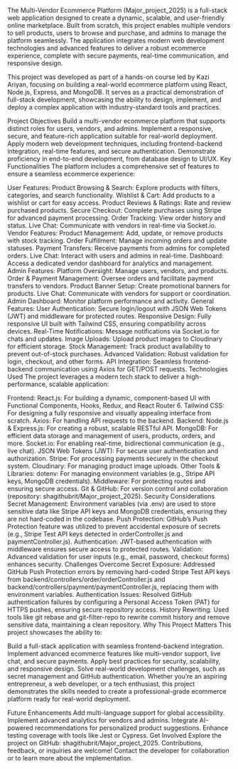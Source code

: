 The Multi-Vendor Ecommerce Platform (Major_project_2025) is a full-stack web application designed to create a dynamic, scalable, and user-friendly online marketplace. Built from scratch, this project enables multiple vendors to sell products, users to browse and purchase, and admins to manage the platform seamlessly. The application integrates modern web development technologies and advanced features to deliver a robust ecommerce experience, complete with secure payments, real-time communication, and responsive design.

This project was developed as part of a hands-on course led by Kazi Ariyan, focusing on building a real-world ecommerce platform using React, Node.js, Express, and MongoDB. It serves as a practical demonstration of full-stack development, showcasing the ability to design, implement, and deploy a complex application with industry-standard tools and practices.

Project Objectives
Build a multi-vendor ecommerce platform that supports distinct roles for users, vendors, and admins.
Implement a responsive, secure, and feature-rich application suitable for real-world deployment.
Apply modern web development techniques, including frontend-backend integration, real-time features, and secure authentication.
Demonstrate proficiency in end-to-end development, from database design to UI/UX.
Key Functionalities
The platform includes a comprehensive set of features to ensure a seamless ecommerce experience:

User Features:
Product Browsing & Search: Explore products with filters, categories, and search functionality.
Wishlist & Cart: Add products to a wishlist or cart for easy access.
Product Reviews & Ratings: Rate and review purchased products.
Secure Checkout: Complete purchases using Stripe for advanced payment processing.
Order Tracking: View order history and status.
Live Chat: Communicate with vendors in real-time via Socket.io.
Vendor Features:
Product Management: Add, update, or remove products with stock tracking.
Order Fulfillment: Manage incoming orders and update statuses.
Payment Transfers: Receive payments from admins for completed orders.
Live Chat: Interact with users and admins in real-time.
Dashboard: Access a dedicated vendor dashboard for analytics and management.
Admin Features:
Platform Oversight: Manage users, vendors, and products.
Order & Payment Management: Oversee orders and facilitate payment transfers to vendors.
Product Banner Setup: Create promotional banners for products.
Live Chat: Communicate with vendors for support or coordination.
Admin Dashboard: Monitor platform performance and activity.
General Features:
User Authentication: Secure login/logout with JSON Web Tokens (JWT) and middleware for protected routes.
Responsive Design: Fully responsive UI built with Tailwind CSS, ensuring compatibility across devices.
Real-Time Notifications: Message notifications via Socket.io for chats and updates.
Image Uploads: Upload product images to Cloudinary for efficient storage.
Stock Management: Track product availability to prevent out-of-stock purchases.
Advanced Validation: Robust validation for login, checkout, and other forms.
API Integration: Seamless frontend-backend communication using Axios for GET/POST requests.
Technologies Used
The project leverages a modern tech stack to deliver a high-performance, scalable application:

Frontend:
React.js: For building a dynamic, component-based UI with Functional Components, Hooks, Redux, and React Router 6.
Tailwind CSS: For designing a fully responsive and visually appealing interface from scratch.
Axios: For handling API requests to the backend.
Backend:
Node.js & Express.js: For creating a robust, scalable RESTful API.
MongoDB: For efficient data storage and management of users, products, orders, and more.
Socket.io: For enabling real-time, bidirectional communication (e.g., live chat).
JSON Web Tokens (JWT): For secure user authentication and authorization.
Stripe: For processing payments securely in the checkout system.
Cloudinary: For managing product image uploads.
Other Tools & Libraries:
dotenv: For managing environment variables (e.g., Stripe API keys, MongoDB credentials).
Middleware: For protecting routes and ensuring secure access.
Git & GitHub: For version control and collaboration (repository: shagithubrit/Major_project_2025).
Security Considerations
Secret Management: Environment variables (via .env) are used to store sensitive data like Stripe API keys and MongoDB credentials, ensuring they are not hard-coded in the codebase.
Push Protection: GitHub’s Push Protection feature was utilized to prevent accidental exposure of secrets (e.g., Stripe Test API keys detected in orderController.js and paymentController.js).
Authentication: JWT-based authentication with middleware ensures secure access to protected routes.
Validation: Advanced validation for user inputs (e.g., email, password, checkout forms) enhances security.
Challenges Overcome
Secret Exposure: Addressed GitHub Push Protection errors by removing hard-coded Stripe Test API keys from backend/controllers/order/orderController.js and backend/controllers/payment/paymentController.js, replacing them with environment variables.
Authentication Issues: Resolved GitHub authentication failures by configuring a Personal Access Token (PAT) for HTTPS pushes, ensuring secure repository access.
History Rewriting: Used tools like git rebase and git-filter-repo to rewrite commit history and remove sensitive data, maintaining a clean repository.
Why This Project Matters
This project showcases the ability to:

Build a full-stack application with seamless frontend-backend integration.
Implement advanced ecommerce features like multi-vendor support, live chat, and secure payments.
Apply best practices for security, scalability, and responsive design.
Solve real-world development challenges, such as secret management and GitHub authentication.
Whether you’re an aspiring entrepreneur, a web developer, or a tech enthusiast, this project demonstrates the skills needed to create a professional-grade ecommerce platform ready for real-world deployment.

Future Enhancements
Add multi-language support for global accessibility.
Implement advanced analytics for vendors and admins.
Integrate AI-powered recommendations for personalized product suggestions.
Enhance testing coverage with tools like Jest or Cypress.
Get Involved
Explore the project on GitHub: shagithubrit/Major_project_2025. Contributions, feedback, or inquiries are welcome! Contact the developer for collaboration or to learn more about the implementation.
